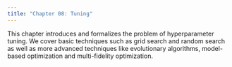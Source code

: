 ```yaml
---
title: "Chapter 08: Tuning"
---
```

This chapter introduces and formalizes the problem of hyperparameter tuning. We cover basic techniques such as grid search and random search as well as more advanced techniques like evolutionary algorithms, model-based optimization and multi-fidelity optimization.
